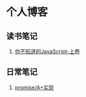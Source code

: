 # 个人博客

## 读书笔记

1. [你不知道的JavaScript-上卷](https://github.com/abinnq/blog/issues/1)


## 日常笔记

1. [promise/A+实现](https://github.com/abinnq/blog/issues/4)